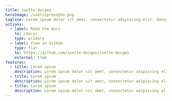 ```yaml
---
title: svelte-docgen
heroImage: /sveltepress@3x.png
tagline: Lorem ipsum dolor sit amet, consectetur adipiscing elit. Donec ac purus nec diam laoreet sollicitudin.
actions:
  - label: Read the docs
    to: /docs/
    type: primary
  - label: View on GitHub
    type: flat
    to: https://github.com/svelte-docgen/svelte-docgen
    external: true
features:
  - title: Lorem ipsum
    description: Lorem ipsum dolor sit amet, consectetur adipiscing elit. Donec ac purus nec diam
  - title: Lorem ipsum
    description: Lorem ipsum dolor sit amet, consectetur adipiscing elit. Donec ac purus nec diam
  - title: Lorem ipsum
    description: Lorem ipsum dolor sit amet, consectetur adipiscing elit. Donec ac purus nec diam
---
```

